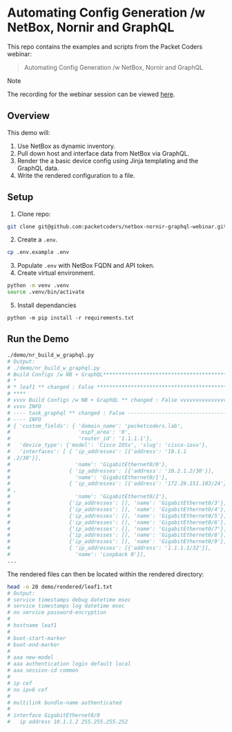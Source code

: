 # Automating Config Generation /w NetBox, Nornir and GraphQL

This repo contains the examples and scripts from the Packet Coders webinar:
> Automating Config Generation /w NetBox, Nornir and GraphQL

> [!NOTE]  
> The recording for the webinar session can be viewed [here](https://www.youtube.com/watch?v=VGw4zkgMLmA).

## Overview
This demo will:
1. Use NetBox as dynamic inventory.
2. Pull down host and interface data from NetBox via GraphQL.
3. Render the a basic device config using Jinja templating and the GraphQL data.
4. Write the rendered configuration to a file.


## Setup

1. Clone repo:
```bash
git clone git@github.com:packetcoders/netbox-nornir-graphql-webinar.git
```

2. Create a `.env`.
```bash
cp .env.example .env
```

3. Populate `.env` with NetBox FQDN and API token.
4. Create virtual environment.
```bash
python -m venv .venv
source .venv/bin/activate
```

5. Install dependancies
```shell
python -m pip install -r requirements.txt
```

## Run the Demo

```bash
./demo/nr_build_w_graphql.py
# Output:
# ./demo/nr_build_w_graphql.py
# Build Configs /w NB + GraphQL**************************************************
# *
# * leaf1 ** changed : False *************************************************
# ****
# vvvv Build Configs /w NB + GraphQL ** changed : False vvvvvvvvvvvvvvvvvvvvvv
# vvvv INFO
# ---- task_graphql ** changed : False ---------------------------------------
# ---- INFO
# { 'custom_fields': { 'domain_name': 'packetcoders.lab',
#                      'ospf_area': '0',
#                      'router_id': '1.1.1.1'},
#   'device_type': {'model': 'Cisco IOSv', 'slug': 'cisco-iosv'},
#   'interfaces': [ { 'ip_addresses': [{'address': '10.1.1
# .2/30'}],
#                     'name': 'GigabitEthernet0/0'},
#                   { 'ip_addresses': [{'address': '10.2.1.2/30'}],
#                     'name': 'GigabitEthernet0/1'},
#                   { 'ip_addresses': [{'address': '172.29.151.103/24'}]
# ,
#                     'name': 'GigabitEthernet0/2'},
#                   {'ip_addresses': [], 'name': 'GigabitEthernet0/3'},
#                   {'ip_addresses': [], 'name': 'GigabitEthernet0/4'},
#                   {'ip_addresses': [], 'name': 'GigabitEthernet0/5'},
#                   {'ip_addresses': [], 'name': 'GigabitEthernet0/6'},
#                   {'ip_addresses': [], 'name': 'GigabitEthernet0/7'},
#                   {'ip_addresses': [], 'name': 'GigabitEthernet0/8'},
#                   {'ip_addresses': [], 'name': 'GigabitEthernet0/9'},
#                   { 'ip_addresses': [{'address': '1.1.1.1/32'}],
#                     'name': 'Loopback 0'}],
...
```

The rendered files can then be located within the rendered directory:

```bash
head -n 20 demo/rendered/leaf1.txt
# Output:
# service timestamps debug datetime msec
# service timestamps log datetime msec
# no service password-encryption
#
# hostname leaf1
#
# boot-start-marker
# boot-end-marker
#
# aaa new-model
# aaa authentication login default local
# aaa session-id common
#
# ip cef
# no ipv6 cef
#
# multilink bundle-name authenticated
#
# interface GigabitEthernet0/0
#   ip address 10.1.1.2 255.255.255.252
```
